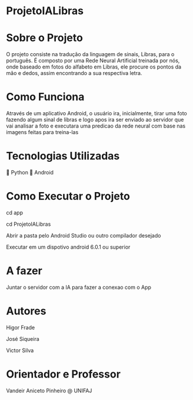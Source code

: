 # ProjetoIALibras

# Sobre o Projeto
O projeto consiste na tradução da linguagem de sinais, Libras, para o português.
É composto por uma Rede Neural Artificial treinada por nós, onde baseado em fotos do alfabeto em Libras, ele procure os pontos da mão e dedos, assim encontrando a sua respectiva letra.
# Como Funciona
Através de um aplicativo Android, o usuário ira, inicialmente, tirar uma foto fazendo algum sinal de libras e logo apos ira ser enviado ao servidor que vai analisar a foto e executara uma predicao da rede neural com base nas imagens feitas para treina-las

# Tecnologias Utilizadas
🐍 Python
📱 Android

# Como Executar o Projeto
cd app 

cd ProjetoIALibras

Abrir a pasta pelo Android Studio ou outro compilador desejado

Executar em um dispotivo android 6.0.1 ou superior

# A fazer
Juntar o servidor com a IA para fazer a conexao com o App

# Autores
Higor Frade

José Siqueira

Victor Silva

# Orientador e Professor
Vandeir Aniceto Pinheiro @ UNIFAJ
